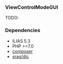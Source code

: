 ### ViewControlModeGUI
TODO: 

### Dependencies
* ILIAS 5.3
* PHP >=7.0
* [composer](https://getcomposer.org)
* [srag/dic](https://packagist.org/packages/srag/dic)
